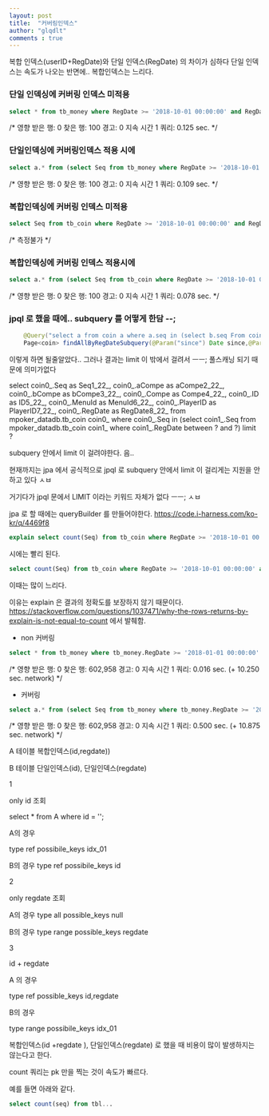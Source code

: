 ```yaml
---
layout: post
title:  "커버링인덱스"
author: "glqdlt"
comments : true
---
```



복합 인덱스(userID+RegDate)와 단일 인덱스(RegDate) 의 차이가 심하다
단일 인덱스는 속도가 나오는 반면에.. 복합인덱스는 느리다. 

### 단일 인덱싱에 커버링 인덱스 미적용

```sql
select * from tb_money where RegDate >= '2018-10-01 00:00:00' and RegDate <= '2018-10-02 00:00:00' limit 100
```
/* 영향 받은 행: 0  찾은 행: 100  경고: 0  지속 시간 1 쿼리: 0.125 sec. */


### 단일인덱싱에 커버링인덱스 적용 시에

```sql
select a.* from (select Seq from tb_money where RegDate >= '2018-10-01 00:00:00' and RegDate <= '2018-10-02 00:00:00' limit 100) b join tb_money a on b.Seq = a.Seq
```

/* 영향 받은 행: 0  찾은 행: 100  경고: 0  지속 시간 1 쿼리: 0.109 sec. */



### 복합인덱싱에 커버링 인덱스 미적용
```sql
select Seq from tb_coin where RegDate >= '2018-10-01 00:00:00' and RegDate <= '2018-10-02 00:00:00' limit 100
```
/* 측정불가 */

### 복합인덱싱에 커버링 인덱스 적용시에

```sql
select a.* from (select Seq from tb_coin where RegDate >= '2018-10-01 00:00:00' and RegDate <= '2018-10-02 00:00:00' limit 100) b join tb_coin a on b.Seq = a.Seq
```

/* 영향 받은 행: 0  찾은 행: 100  경고: 0  지속 시간 1 쿼리: 0.078 sec. */



### jpql 로 했을 때에.. subquery 를 어떻게 한담 --;
```java
    @Query("select a from coin a where a.seq in (select b.seq From coin b where b.regDate between :since and :until)")
    Page<coin> findAllByRegDateSubquery(@Param("since") Date since,@Param("until") Date until, Pageable page);
```
이렇게 하면 될줄알았다..
그러나 결과는 limit 이 밖에서 걸려서 ㅡㅡ; 풀스캐닝 되기 때문에 의미가없다

select coin0_.Seq as Seq1_22_, coin0_.aCompe as aCompe2_22_, coin0_.bCompe as bCompe3_22_, coin0_.Compe as Compe4_22_, coin0_.ID as ID5_22_, coin0_.MenuId as MenuId6_22_, coin0_.PlayerID as PlayerID7_22_, coin0_.RegDate as RegDate8_22_ from mpoker_datadb.tb_coin coin0_ where coin0_.Seq in (select coin1_.Seq from mpoker_datadb.tb_coin coin1_ where coin1_.RegDate between ? and ?) limit ?



subquery 안에서 limit 이 걸려야한다. 음..

현재까지는 jpa 에서 공식적으로 jpql 로 subquery 안에서 limit 이 걸리게는 지원을 안하고 있다 ㅅㅂ

거기다가 jpql 문에서 LIMIT 이라는 키워드 자체가 없다 ㅡㅡ; ㅅㅂ


jpa 로 할 때에는 queryBuilder 를 만들어야한다.
https://code.i-harness.com/ko-kr/q/4469f8

```sql
explain select count(Seq) from tb_coin where RegDate >= '2018-10-01 00:00:00' and RegDate <= '2018-10-03 00:00:00'
```
시에는 빨리 된다.

```sql
select count(Seq) from tb_coin where RegDate >= '2018-10-01 00:00:00' and RegDate <= '2018-10-03 00:00:00'
```
이때는 많이 느리다.

이유는 explain 은 결과의 정확도를 보장하지 않기 때문이다.
https://stackoverflow.com/questions/1037471/why-the-rows-returns-by-explain-is-not-equal-to-count
에서 발췌함.


+ non 커버링

```sql
select * from tb_money where tb_money.RegDate >= '2018-01-01 00:00:00' and tb_money.RegDate < '2018-01-02 00:00:00'
```
/* 영향 받은 행: 0  찾은 행: 602,958  경고: 0  지속 시간 1 쿼리: 0.016 sec. (+ 10.250 sec. network) */


+ 커버링

```sql
select a.* from (select Seq from tb_money where tb_money.RegDate >= '2018-01-01 00:00:00' and tb_money.RegDate < '2018-01-02 00:00:00') b join tb_money a where a.Seq = b.Seq
```
/* 영향 받은 행: 0  찾은 행: 602,958  경고: 0  지속 시간 1 쿼리: 0.500 sec. (+ 10.875 sec. network) */








A 테이블 복합인덱스(id,regdate)) 

B 테이블 단일인덱스(id), 단일인덱스(regdate)


1 

only id 조회

select * from A where id = '';

A의 경우

type ref possibile_keys idx_01

B의 경우
type ref possibile_keys id



2 

only regdate 조회


A의 경우
type all possible_keys null

B의 경우
type range possible_keys regdate

3 

id + regdate


A 의 경우 

type ref possible_keys id,regdate

B의 경우

type range possibile_keys idx_01



복합인덱스(id +regdate ), 단일인덱스(regdate) 로 했을 때 비용이 많이 발생하지는 않는다고 한다.


count 쿼리는 pk 만을 찍는 것이 속도가 빠르다.

예를 들면 아래와 같다.

```sql
select count(seq) from tbl...
```